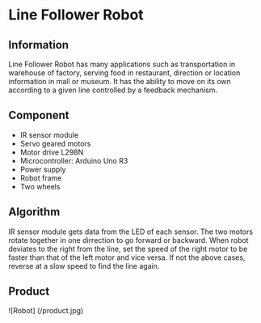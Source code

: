 # Line Follower Robot


## Information 
Line Follower Robot has many applications such as transportation in warehouse of factory, serving food in restaurant, direction or location information in mall or museum.
It has the ability to move on its own according to a given line controlled by a feedback mechanism.


## Component
- IR sensor module
- Servo geared motors
- Motor drive L298N 
- Microcontroller: Arduino Uno R3
- Power supply
- Robot frame
- Two wheels


## Algorithm
IR sensor module gets data from the LED of each sensor. The two motors rotate together in one dirrection to go forward or backward. When robot deviates to the right from the line, set the speed of the right motor to be faster than that of the left motor and vice versa. If not the above cases, reverse at a slow speed to find the line again.


## Product 
![Robot] (/product.jpg)






